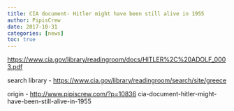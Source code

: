 ```yaml
---
title: CIA document- Hitler might have been still alive in 1955
author: PipisCrew
date: 2017-10-31
categories: [news]
toc: true
---
```


https://www.cia.gov/library/readingroom/docs/HITLER%2C%20ADOLF_0003.pdf

search library - https://www.cia.gov/library/readingroom/search/site/greece

origin - http://www.pipiscrew.com/?p=10836 cia-document-hitler-might-have-been-still-alive-in-1955